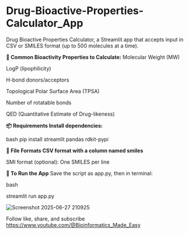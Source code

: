 # Drug-Bioactive-Properties-Calculator_App
Drug Bioactive Properties Calculator, a Streamlit app that accepts input in CSV or SMILES format (up to 500 molecules at a time). 


**🧪 Common Bioactivity Properties to Calculate:**
Molecular Weight (MW)

LogP (lipophilicity)

H-bond donors/acceptors

Topological Polar Surface Area (TPSA)

Number of rotatable bonds

QED (Quantitative Estimate of Drug-likeness)


**📦 Requirements
Install dependencies:**

bash
pip install streamlit pandas rdkit-pypi


**📁 File Formats
CSV format with a column named smiles**

SMI format (optional): One SMILES per line

**🚀 To Run the App**
Save the script as app.py, then in terminal:

bash

streamlit run app.py


![Screenshot 2025-06-27 210925](https://github.com/user-attachments/assets/e67202b3-c56b-4040-86f0-5d1f14e0878f)


Follow like, share, and subscribe https://www.youtube.com/@Bioinformatics_Made_Easy




